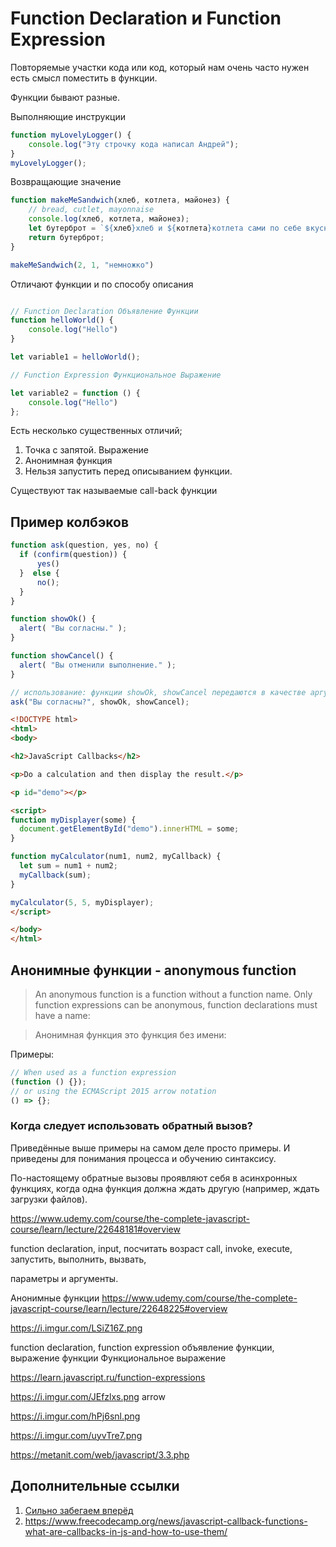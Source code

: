 #  Function Declaration и Function Expression

Повторяемые участки кода или код, который нам очень часто нужен есть смысл поместить в функции. 

Функции бывают разные.

Выполняющие инструкции
````js
function myLovelyLogger() {
    console.log("Эту строчку кода написал Андрей");
}
myLovelyLogger();
````

Возвращающие значение

````js
function makeMeSandwich(хлеб, котлета, майонез) {
    // bread, cutlet, mayonnaise
    console.log(хлеб, котлета, майонез);
    let бутерброт = `${хлеб}хлеб и ${котлета}котлета сами по себе вкусны, но только ${майонез}майонез делает из них настоящий бутик!`
    return бутерброт;
}

makeMeSandwich(2, 1, "немножко")
````

Отличают функции и по способу описания

````js

// Function Declaration Объявление Функции
function helloWorld() {
    console.log("Hello")
}

let variable1 = helloWorld();

// Function Expression Функциональное Выражение

let variable2 = function () {
    console.log("Hello")
};
````

Есть несколько существенных отличий;
1. Точка с запятой. Выражение
2. Анонимная функция
3. Нельзя запустить перед описыванием функции. 

Существуют так называемые call-back функции

## Пример колбэков

````js
function ask(question, yes, no) {
  if (confirm(question)) {
      yes()
  }  else {
      no();
  }
}

function showOk() {
  alert( "Вы согласны." );
}

function showCancel() {
  alert( "Вы отменили выполнение." );
}

// использование: функции showOk, showCancel передаются в качестве аргументов ask
ask("Вы согласны?", showOk, showCancel);
````


````html
<!DOCTYPE html>
<html>
<body>

<h2>JavaScript Callbacks</h2>

<p>Do a calculation and then display the result.</p>

<p id="demo"></p>

<script>
function myDisplayer(some) {
  document.getElementById("demo").innerHTML = some;
}

function myCalculator(num1, num2, myCallback) {
  let sum = num1 + num2;
  myCallback(sum);
}

myCalculator(5, 5, myDisplayer);
</script>

</body>
</html>
````

## Анонимные функции - anonymous function

>An anonymous function is a function without a function name. Only function expressions can be anonymous, function declarations must have a name:

>Анонимная функция это функция без имени:

Примеры:
````js
// When used as a function expression
(function () {});
// or using the ECMAScript 2015 arrow notation
() => {};
````

### Когда следует использовать обратный вызов?

Приведённые выше примеры на самом деле просто примеры. И приведены для понимания процесса и обучению синтаксису. 

По-настоящему обратные вызовы проявляют себя в асинхронных функциях, когда одна функция должна ждать другую (например, ждать загрузки файлов).


https://www.udemy.com/course/the-complete-javascript-course/learn/lecture/22648181#overview

function declaration, input, посчитать возраст call, invoke, execute, запустить, выполнить, вызвать,

параметры и аргументы.

Анонимные функции https://www.udemy.com/course/the-complete-javascript-course/learn/lecture/22648225#overview

https://i.imgur.com/LSiZ16Z.png

function declaration, function expression объявление функции, выражение функции Функциональное выражение

https://learn.javascript.ru/function-expressions

https://i.imgur.com/JEfzlxs.png
arrow

https://i.imgur.com/hPj6snl.png

https://i.imgur.com/uyvTre7.png

https://metanit.com/web/javascript/3.3.php

## Дополнительные ссылки

1. [Сильно забегаем вперёд](https://medium.com/devschacht/anonymous-functions-in-javascript-ff6b9ba85de0)
2. https://www.freecodecamp.org/news/javascript-callback-functions-what-are-callbacks-in-js-and-how-to-use-them/
